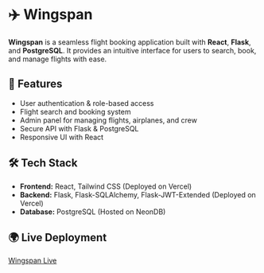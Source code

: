 # ✈️ Wingspan

**Wingspan** is a seamless flight booking application built with **React**, **Flask**, and **PostgreSQL**. It provides an intuitive interface for users to search, book, and manage flights with ease.

## 🚀 Features
- User authentication & role-based access
- Flight search and booking system
- Admin panel for managing flights, airplanes, and crew
- Secure API with Flask & PostgreSQL
- Responsive UI with React

## 🛠 Tech Stack
- **Frontend:** React, Tailwind CSS (Deployed on Vercel)
- **Backend:** Flask, Flask-SQLAlchemy, Flask-JWT-Extended (Deployed on Vercel)
- **Database:** PostgreSQL (Hosted on NeonDB)

## 🌍 Live Deployment
[Wingspan Live](https://wing-span.vercel.app/)

